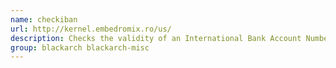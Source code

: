 ```yaml
---
name: checkiban
url: http://kernel.embedromix.ro/us/
description: Checks the validity of an International Bank Account Number (IBAN).
group: blackarch blackarch-misc
---
```

